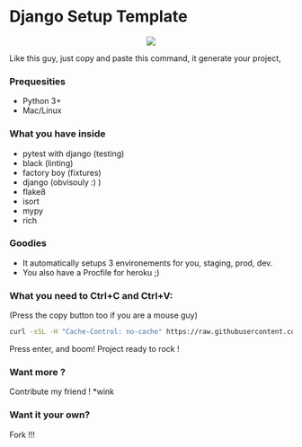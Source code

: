 # Django Setup Template

<p align="center">
  <img src="https://c.tenor.com/0heitU7-tg4AAAAC/copy-paste-paste.gif"> </img>
</p>

Like this guy, just copy and paste this command, it generate your project,

### Prequesities

- Python 3+
- Mac/Linux

### What you have inside

- pytest with django (testing)
- black (linting)
- factory boy (fixtures)
- django (obvisouly :) )
- flake8
- isort
- mypy
- rich

### Goodies
- It automatically setups 3 environements for you, staging, prod, dev.
- You also have a Procfile for heroku ;)

### What you need to Ctrl+C and Ctrl+V:

(Press the copy button too if you are a mouse guy)

```sh
curl -sSL -H "Cache-Control: no-cache" https://raw.githubusercontent.com/theArtechnology/django-setup-template/main/install.sh | bash -s

```

Press enter, and boom! Project ready to rock !

### Want more ?

Contribute my friend ! *wink


### Want it your own?

Fork !!!

